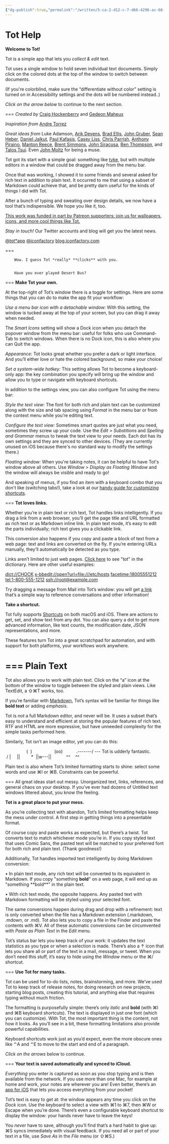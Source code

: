 ```yaml
---
{"dg-publish":true,"permalink":"/written/5-ca-2-d12-c-7-d66-4296-ac-66-ab-9-bbfc-411-e9/","dgHomeLink":true,"dgPassFrontmatter":false}
---
```


# Tot Help
**Welcome to Tot!**

Tot is a simple app that lets you *collect & edit* text.

Tot uses a single window to hold seven individual text documents. Simply click on the colored dots at the top of the window to switch between documents.

(If you're colorblind, make sure the “differentiate without color” setting is turned on in Accessibility settings and the dots will be numbered instead..)

*Click on the arrow below* to continue to the next section.

===
*Created by* [Craig Hockenberry](https://twitter.com/chockenberry) and [Gedeon Maheux](https://twitter.com/gedeon)

*Inspiration from* [Andre Torrez](https://twitter.com/torrez)

*Great ideas from* Luke Adamson, [Arik Devens](https://twitter.com/danieltiger), [Brad Ellis](https://twitter.com/BradEllis), [John Gruber](https://twitter.com/gruber), [Sean Heber](https://twitter.com/BigZaphod), [Daniel Jalkut](https://twitter.com/danielpunkass), [Paul Kafasis](https://pbones.com), [Casey Liss](https://twitter.com/caseyliss), [Chris Parrish](https://twitter.com/twenty3), [Anthony Piraino](https://twitter.com/piraino), [Manton Reece](https://micro.blog/manton), [Brent Simmons](https://twitter.com/brentsimmons), [John Siracusa](https://twitter.com/siracusa), [Ben Thompson](https://twitter.com/benthompson), and [Talos Tsui](https://twitter.com/talos). Even [John Moltz](https://twitter.com/moltz) for being a muse.

Tot got its start with a simple goal: something like [tyke](https://tyke.app/), but with multiple editors in a window that could be dragged away from the menu bar.

Once that was working, I showed it to some friends and several asked for rich text in addition to plain text. It occurred to me that using a subset of Markdown could achieve that, and be pretty darn useful for the kinds of things I did with Tot.

After a bunch of typing and sweating over design details, we now have a tool that’s indispensible. We hope you like it, too.

[This work was funded in part by Patreon supporters: join us for wallpapers, icons, and more cool things like Tot.](https://patreon.com/iconfactory)


*Stay in touch!* Our Twitter accounts and blog will get you the latest news.

[@tot*app](https://twitter.com/tot*app)
[@iconfactory](https://twitter.com/iconfactory)
[blog.iconfactory.com](https://blog.iconfactory.com/)

===





		Wow. I guess Tot *really* **clicks** with you.


		Have you ever played Desert Bus?

===
**Make Tot your own.**

At the top-right of Tot’s window there is a toggle for settings. Here are some things that you can do to make the app fit your workflow:

*Use a menu bar icon with a detachable window:* With this setting, the window is tucked away at the top of your screen, but you can drag it away when needed.

The *Smart Icons* setting will show a Dock icon when you detach the popover window from the menu bar: useful for folks who use Command-Tab to switch windows. When there is no Dock icon, this is also where you can Quit the app.

*Appearance:* Tot looks great whether you prefer a dark or light interface. And you’ll either love or hate the colored background, so make your choice!

*Set a system-wide hotkey:* This setting allows Tot to become a keyboard-only app: the key combination you specify will bring up the window and allow you to type or navigate with keyboard shortcuts.

In addition to the settings view, you can also configure Tot using the menu bar:

*Style the text view:* The font for both rich and plain text can be customized along with the size and tab spacing using *Format* in the menu bar or from the context menu while you’re editing text.

*Configure the text view:* Sometimes smart quotes are just what you need, sometimes they screw up your code. Use the *Edit* > *Substitions* and *Spelling and Grammar* menus to tweak the text view to your needs. Each dot has its own settings and they are synced to other devices. (They are currently unused on iOS because there's no standard way to modify the settings there.)

*Floating window:* When you're taking notes, it can be helpful to have Tot's window above all others. Use *Window* > *Display as Floating Window* and the window will always be visible and ready to go!

And speaking of menus, if you find an item with a keyboard combo that you don't like (switching tabs!), take a look at our [handy guide for customizing shortcuts](https://support.iconfactory.com/kb/tot/keyboard-shortcuts-in-tot).

===
**Tot loves links.**

Whether you’re in plain text or rich text, Tot handles links intelligently. If you drag a link from a web browser, you’ll get the page title and URL formatted as rich text or as Markdown inline link. In plain text mode, it’s easy to edit the parts individually; rich text gives you a clickable link.

This conversion also happens if you copy and paste a block of text from a web page: text and links are converted on the fly. If you’re entering URLs manually, they’ll automatically be detected as you type.

Links aren’t limited to just web pages. [Click here](dict://tot) to see "tot" in the dictionary. Here are other useful examples:

<dict://CHOCK>
<x-bbedit://open?url=file:///etc/hosts>
<facetime:18005551212>
<tel:1-800-555-1212>
<ssh://root@example.com>

Try dragging a message from Mail into Tot’s window: you will get [a link](https://daringfireball.net/2007/12/message*urls*leopard*mail) that’s a simple way to reference conversations and other information!

**Take a shortcut.**

Tot fully supports [Shortcuts](https://support.apple.com/guide/shortcuts/welcome/ios) on both macOS and iOS. There are actions to get, set, and show text from any dot. You can also query a dot to get more advanced information, like text counts, the modification date, JSON representations, and more.

These features turn Tot into a great scratchpad for automation, and with support for both platforms, your workflows work anywhere.

===
Plain Text
==========

Tot also allows you to work with plain text. Click on the “a” icon at the bottom of the window to toggle between the styled and plain views. Like TextEdit, a ⇧⌘T works, too.

If you’re familiar with [Markdown](https://daringfireball.net/projects/markdown/syntax), Tot’s syntax will be familiar for things like **bold text** or adding *emphasis*.

Tot is *not* a full Markdown editor, and never will be. It uses a subset that’s easy to understand and efficient at storing the popular features of rich text. RTF and HTML are more expressive, but have unneeded complexity for the simple tasks performed here.

Similarly, Tot isn’t an image editor, yet you can do this:

                 (  )
                 (oo)
          .-------\/ --- Tot is udderly fantastic.
         / |     ||
        *  ||w---||
           ^^    ^^

Plain text is also where Tot’s limited formatting starts to shine: select some words and use ⌘I or ⌘B. Constraints can be powerful.

===
All great ideas start out messy. Unorganized text, links, references, and general chaos on your desktop. If you’ve ever had dozens of Untitled text windows littered about, you know the feeling.

**Tot is a great place to put your mess.**

As you’re collecting text with abandon, Tot’s limited formatting helps keep the mess under control. A first step in getting things into a presentable format.

Of course copy and paste works as expected, but there’s a twist. Tot converts text to match whichever mode you’re in. If you copy styled text that uses Comic Sans, the pasted text will be matched to your preferred font for both rich and plain text. (Thank goodness!)

Additionally, Tot handles imported text intelligently by doing Markdown conversion:

• In plain text mode, any rich text will be converted to its equivalent in Markdown. If you copy "something **bold**" on a web page, it will end up as "something \*\*bold\*\*" in the plain text.

• With rich text mode, the opposite happens. Any pasted text with Markdown formatting will be styled using your selected font.

The same conversions happen during drag and drop with a refinement: text is only converted when the file has a Markdown extension (.markdown, .mdown, or .md). Tot also lets you to copy a file in the Finder and paste the contents with ⌘V. All of these automatic conversions can be circumvented with *Paste as Plain Text* in the *Edit* menu.

Tot’s status bar lets you keep track of your work: it updates the text statistics as you type or when a selection is made. There’s also a ↑ icon that lets you share all or part of the text in a mail, message, or tweet. When you don’t need this stuff, it’s easy to hide using the *Window* menu or the ⌘/ shortcut.

===
**Use Tot for many tasks.**

Tot can be used for to-do lists, notes, brainstorming, and more. We’ve used Tot to keep track of release notes, for doing research on new projects, starting blog posts, creating this tutorial, and anything else that requires typing without much friction.

The formatting is purposefully simple: there’s only *italic* and **bold** (with ⌘I and ⌘B keyboard shortcuts). The text is displayed in just one font (which you can customize). With Tot, the most important thing is the content, not how it looks. As you’ll see in a bit, these formatting limitations also provide powerful capabilities.

Keyboard shortcuts work just as you’d expect, even the more obscure ones like ⌃A and ⌃E to move to the start and end of a paragraph.


*Click on the arrows* below to continue.

===
**Your text is saved automatically and synced to iCloud.**

*Everything* you enter is captured as soon as you stop typing and is then available from the network. If you use more than one Mac, for example at home and work, your notes are wherever you are! Even better, there’s an [app for iOS](https://tot.rocks) that lets you access everything from your pocket!

Tot’s text is easy to get at: the window appears any time you click on the *Dock* icon. Use the keyboard to select a view with ⌘1 to ⌘7, then ⌘W or Escape when you’re done. There’s even a configurable keyboard shortcut to display the window: your hands never have to leave the keys!

You *never* have to save, although you’ll find that’s a hard habit to give up: ⌘S syncs immediately with visual feedback. If you need all or part of your text in a file, use *Save As* in the *File* menu (or ⇧⌘S.)